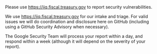 Please use https://iiq.fiscal.treasury.gov to report security vulnerabilities.

We use https://iiq.fiscal.treasury.gov for our intake and triage. For valid issues we will do coordination and disclosure here on
GitHub (including using a GitHub Security Advisory when necessary).

The Google Security Team will process your report within a day, and respond within a week (although it will depend on the severity of your report).
